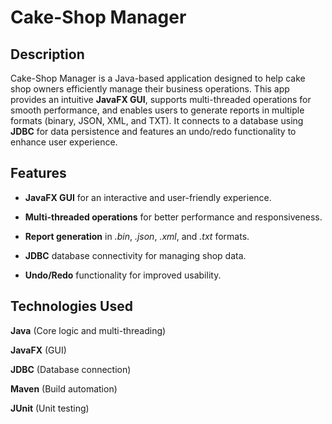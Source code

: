 # Cake-Shop Manager

## Description

Cake-Shop Manager is a Java-based application designed to help cake shop owners efficiently manage their business operations. This app provides an intuitive **JavaFX GUI**, supports multi-threaded operations for smooth performance, and enables users to generate reports in multiple formats (binary, JSON, XML, and TXT). It connects to a database using **JDBC** for data persistence and features an undo/redo functionality to enhance user experience.

## Features

- **JavaFX GUI** for an interactive and user-friendly experience.

- **Multi-threaded operations** for better performance and responsiveness.

- **Report generation** in *.bin*, *.json*, *.xml*, and *.txt* formats.

- **JDBC** database connectivity for managing shop data.

- **Undo/Redo** functionality for improved usability.

## Technologies Used

**Java** (Core logic and multi-threading)

**JavaFX** (GUI)

**JDBC** (Database connection)

**Maven** (Build automation)

**JUnit** (Unit testing)
